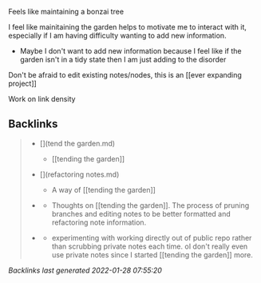 Feels like maintaining a bonzai tree

I feel like mainitaining the garden helps to motivate me to interact with it, especially if I am having difficulty wanting to add new information.
-	Maybe I don't want to add new information because I feel like if the garden isn't in a tidy state then I am just adding to the disorder

Don't be afraid to edit existing notes/nodes, this is an [[ever expanding project]]

Work on link density



## Backlinks

> - [](tend the garden.md)
>   - [[tending the garden]]
>    
> - [](refactoring notes.md)
>   - A way of [[tending the garden]]
>    
> - [](2021-01-10.md)
>   - Thoughts on [[tending the garden]]. The process of pruning branches and editing notes to be better formatted and refactoring note information.
>    
> - [](2021-01-11.md)
>   - experimenting with working directly out of public repo rather than scrubbing private notes each time. oI don't really even use private notes since I started [[tending the garden]] more.

_Backlinks last generated 2022-01-28 07:55:20_
